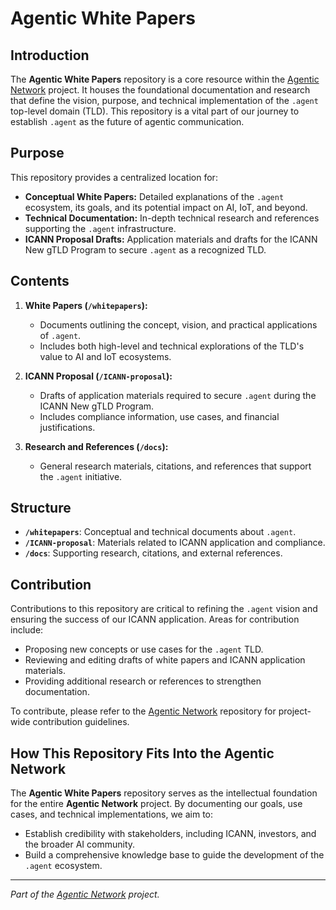 # Agentic White Papers

## Introduction
The **Agentic White Papers** repository is a core resource within the [Agentic Network](https://github.com/RWN-MD/Agentic-Network) project. It houses the foundational documentation and research that define the vision, purpose, and technical implementation of the `.agent` top-level domain (TLD). This repository is a vital part of our journey to establish `.agent` as the future of agentic communication.

## Purpose
This repository provides a centralized location for:
- **Conceptual White Papers:** Detailed explanations of the `.agent` ecosystem, its goals, and its potential impact on AI, IoT, and beyond.
- **Technical Documentation:** In-depth technical research and references supporting the `.agent` infrastructure.
- **ICANN Proposal Drafts:** Application materials and drafts for the ICANN New gTLD Program to secure `.agent` as a recognized TLD.

## Contents
1. **White Papers (`/whitepapers`):**  
   - Documents outlining the concept, vision, and practical applications of `.agent`.  
   - Includes both high-level and technical explorations of the TLD's value to AI and IoT ecosystems.

2. **ICANN Proposal (`/ICANN-proposal`):**  
   - Drafts of application materials required to secure `.agent` during the ICANN New gTLD Program.  
   - Includes compliance information, use cases, and financial justifications.

3. **Research and References (`/docs`):**  
   - General research materials, citations, and references that support the `.agent` initiative.

## Structure
- **`/whitepapers`**: Conceptual and technical documents about `.agent`.
- **`/ICANN-proposal`**: Materials related to ICANN application and compliance.
- **`/docs`**: Supporting research, citations, and external references.

## Contribution
Contributions to this repository are critical to refining the `.agent` vision and ensuring the success of our ICANN application. Areas for contribution include:
- Proposing new concepts or use cases for the `.agent` TLD.
- Reviewing and editing drafts of white papers and ICANN application materials.
- Providing additional research or references to strengthen documentation.

To contribute, please refer to the [Agentic Network](https://github.com/RWN-MD/Agentic-Network) repository for project-wide contribution guidelines.

## How This Repository Fits Into the Agentic Network
The **Agentic White Papers** repository serves as the intellectual foundation for the entire **Agentic Network** project. By documenting our goals, use cases, and technical implementations, we aim to:
- Establish credibility with stakeholders, including ICANN, investors, and the broader AI community.
- Build a comprehensive knowledge base to guide the development of the `.agent` ecosystem.

---
*Part of the [Agentic Network](https://github.com/RWN-MD/Agentic-Network) project.*
